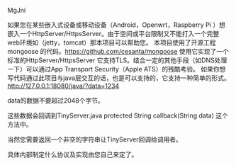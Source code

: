 MgJni

如果您在某些嵌入式设备或移动设备（Android，Openwrt，Raspberry Pi ）想嵌入一个HttpServer/HttpsServer。由于空间或平台限制又不能打入一个完整web环境如（jetty，tomcat）那本项目可以帮助您。
本项目使用了开源工程mongoose 的代码。https://github.com/cesanta/mongoose
使用它实现了一个标准的HttpServer/HttpsServer 它支持TLS。结合一定的其他手段（如DNS处理一下）可以通过App Transport Security（Apple ATS）的残酷考验。
如果你想写代码通过此项目与java层交互的话，也是可以支持的，它支持一种简单的形式。
http://127.0.0.1:18080/java/?data=1234

data的数据不要超过2048个字节。

这些数据会回调到TinyServer.java	protected String callback(String data) 这个方法中。

当然您需要返回一个非空的字符串让TinyServer回调给调用者。

具体内部制定什么协议及实现由您自己来定了。
